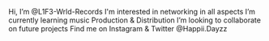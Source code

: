 Hi, I’m @L1F3-Wrld-Records
I'm interested in networking in all aspects 
I’m currently learning music Production & Distribution
I’m looking to collaborate on future projects
Find me on Instagram & Twitter @Happii.Dayzz

<!---
L1F3-Wrld-Records/L1F3-Wrld-Records is a ✨ special ✨ repository because its `README.md` (this file) appears on your GitHub profile.
You can click the Preview link to take a look at your changes.
--->

